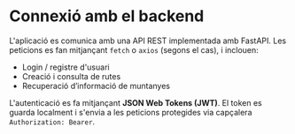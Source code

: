 # Connexió amb el backend

L'aplicació es comunica amb una API REST implementada amb FastAPI. Les peticions es fan mitjançant `fetch` o `axios` (segons el cas), i inclouen:

- Login / registre d'usuari
- Creació i consulta de rutes
- Recuperació d’informació de muntanyes

L'autenticació es fa mitjançant **JSON Web Tokens (JWT)**. El token es guarda localment i s'envia a les peticions protegides via capçalera `Authorization: Bearer`.
